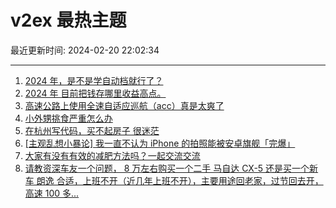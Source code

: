 # v2ex 最热主题

最近更新时间: 2024-02-20 22:02:34

--- 
1. [2024 年，是不是学自动档就行了？](https://www.v2ex.com/t/1016734) 
2. [2024 年 目前把钱存哪里收益高点。](https://www.v2ex.com/t/1016722) 
3. [高速公路上使用全速自适应巡航（acc）真是太爽了](https://www.v2ex.com/t/1016739) 
4. [小外甥挑食严重怎么办](https://www.v2ex.com/t/1016704) 
5. [在杭州写代码，买不起房子 很迷茫](https://www.v2ex.com/t/1016753) 
6. [[主观乱想小暴论] 我一直不认为 iPhone 的拍照能被安卓旗舰「完爆」](https://www.v2ex.com/t/1016755) 
7. [大家有没有有效的减肥方法吗？一起交流交流](https://www.v2ex.com/t/1016797) 
8. [请教资深车友一个问题， 8 万左右购买一个二手 马自达 CX-5 还是买一个新车 朗逸 合适，上班不开（近几年上班不开），主要用途回老家，过节回去开，高速 100 多...](https://www.v2ex.com/t/1016793) 
